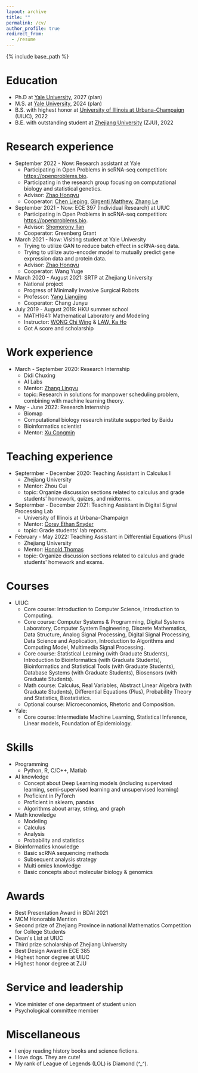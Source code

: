 ```yaml
---
layout: archive
title: ""
permalink: /cv/
author_profile: true
redirect_from:
  - /resume
---
```


{% include base_path %}

Education
======
* Ph.D at [Yale University](https://www.yale.edu/), 2027 (plan)
* M.S. at [Yale University](https://www.yale.edu/), 2024 (plan)
* B.S. with highest honor at [University of Illinois at Urbana-Champaign](https://illinois.edu) (UIUC), 2022
* B.E. with outstanding student at [Zhejiang University](https://www.zju.edu.cn/english) (ZJU), 2022

Research experience
======
* September 2022 - Now: Research assistant at Yale
  * Participating in Open Problems in scRNA-seq competition: https://openproblems.bio. 
  * Participating in the research group focusing on computational biology and statistical genetics.
  * Advisor: [Zhao Hongyu](http://zhaocenter.org)
  * Cooperator: [Chen Lieping](https://medicine.yale.edu/lab/chen/), [Girgenti Matthew](https://medicine.yale.edu/profile/matthew_girgenti/), [Zhang Le](https://medicine.yale.edu/profile/le_zhang/)
* September 2021 - Now: ECE 397 (Individual Research) at UIUC
  * Participating in Open Problems in scRNA-seq competition: https://openproblems.bio. 
  * Advisor: [Shomorony Ilan](http://www.ilanshomorony.com)
  * Cooperator: Greenberg Grant
* March 2021 - Now: Visiting student at Yale University
  * Trying to utilize GAN to reduce batch effect in scRNA-seq data.
  * Trying to utilize auto-encoder model to mutually predict gene expression data and protein data.
  * Advisor: [Zhao Hongyu](http://zhaocenter.org)
  * Cooperator: Wang Yuge
* March 2020 - August 2021: SRTP at Zhejiang University
  * National project
  * Progress of Minimally Invasive Surgical Robots
  * Professor: [Yang Liangjing](https://person.zju.edu.cn/en/ylj)
  * Cooperator: Chang Junyu
* July 2019 - August 2019: HKU summer school
  * MATH1641: Mathematical Laboratory and Modeling
  * Instructor: [WONG Chi Wing](https://hkumath.hku.hk/MathWWW/people.php?faculty.cwwong) & [LAW, Ka Ho](https://www.scifac.hku.hk/people/law-ka-ho)
  * Got A score and scholarship


Work experience
======
* March - September 2020: Research Internship
  * Didi Chuxing
  * AI Labs
  * Mentor: [Zhang Lingyu](https://www.scholat.com/zhanglingyu.en) 
  * topic: Research in solutions for manpower scheduling problem, combining with machine learning theory.
* May - June 2022: Research Internship
  * Biomap
  * Computational biology research institute supported by Baidu
  * Bioinformatics scientist
  * Mentor: [Xu Congmin](https://scholar.google.com/citations?user=P8GJkkIAAAAJ) 
 
Teaching experience
======
* Septermber - December 2020: Teaching Assistant in Calculus I
  * Zhejiang University
  * Mentor: Zhou Cui 
  * topic: Organize discussion sections related to calculus and grade students' homework, quizes, and midterms.
* Septermber - December 2021: Teaching Assistant in Digital Signal Processing Lab
  * University of Illinois at Urbana-Champaign
  * Mentor: [Corey Ethan Snyder](https://grainger.illinois.edu/about/directory/faculty/cesnyde2)
  * topic: Grade students' lab reports.
* February - May 2022: Teaching Assistant in Differential Equations (Plus)
  * Zhejiang University
  * Mentor: [Honold Thomas](https://residential.intl.zju.edu.cn/en/content/196800)
  * topic:  Organize discussion sections related to calculus and grade students' homework and exams.
 
Courses
======
* UIUC:
  * Core course: Introduction to Computer Science, Introduction to Computing.
  * Core course: Computer Systems & Programming, Digital Systems Laboratory, Computer System Engineering, Discrete Mathematics, Data Structure, Analog Signal Processing, Digital Signal Processing, Data Science and Application, Introduction to Algorithms and Computing Model, Multimedia Signal Processing. 
  * Core course: Statistical Learning (with Graduate Students), Introduction to Bioinformatics (with Graduate Students), Bioinformatics and Statistical Tools (with Graduate Students), Database Systems (with Graduate Students), Biosensors (with Graduate Students). 
  * Math course: Calculus, Real Variables, Abstract Linear Algebra (with Graduate Students), Differential Equations (Plus), Probability Theory and Statistics, Biostatistics.
  * Optional course: Microeconomics, Rhetoric and Composition.
* Yale:
  * Core course: Intermediate Machine Learning, Statistical Inference, Linear models, Foundation of Epidemiology. 
  
Skills
======
* Programming
  * Python, R, C/C++, Matlab
* AI knowledge
  * Concept about Deep Learning models (including supervised learning, semi-supervised learning and unsupervised learning)
  * Proficient in PyTorch
  * Proficient in sklearn, pandas
  * Algorithms about array, string, and graph
* Math knowledge
  * Modeling
  * Calculus
  * Analysis
  * Probability and statistics
* Bioinformatics knowledge
  * Basic scRNA sequencing methods
  * Subsequent analysis strategy
  * Multi omics knowledge
  * Basic concepts about molecular biology & genomics

Awards
======
* Best Presentation Award in BDAI 2021
* MCM Honorable Mention
* Second prize of Zhejiang Province in national Mathematics Competition for College Students
* Dean's List at UIUC
* Third prize scholarship of Zhejiang University
* Best Design Award in ECE 385
* Highest honor degree at UIUC
* Highest honor degree at ZJU

  
Service and leadership
======
* Vice minister of one department of student union
* Psychological committee member

Miscellaneous
======
* I enjoy reading history books and science fictions.
* I love dogs. They are cute!
* My rank of League of Legends (LOL) is Diamond (*^_^*).

<!--
Publications
======
-->
<!--
  <ul>{% for post in site.publications %}
    {% include archive-single-cv.html %}
  {% endfor %}</ul>
-->
<!--
* Liu Tianyu, Zhang Lingyu. Apply Artificial Neural Network to Solving Manpower Scheduling Problem. PAKDD, 2020. (Under Review) 
* Zhang Lingyu, Liu Tianyu, Wang Yunhai. An Intelligent Model for Solving Manpower Scheduling Problems. PAKDD, 2020. (Under Review)
-->

<!--
Talks
======
  <ul>{% for post in site.talks %}
    //{% include archive-single-talk-cv.html %}
  //{% endfor %}</ul>
  In process 
Teaching
======
  //<ul>{% for post in site.teaching %}
    //{% include archive-single-cv.html %}
  //{% endfor %}</ul>
  In process
-->


